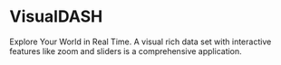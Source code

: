 # VisualDASH
Explore Your World in Real Time.  A visual rich data set with interactive features like zoom and sliders is a comprehensive application.
